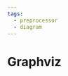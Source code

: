```yaml
---
tags:
  - preprocessor
  - diagram
---
```


# Graphviz

<include repo_url="https://github.com/foliant-docs/foliantcontrib.graphviz.git" path="README.md" sethead="2" nohead="true"></include>
